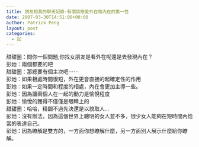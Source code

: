 ```yaml
---
title: 朋友和我的聊天記錄-有關談戀愛外在和內在的第一性
date: 2007-03-30T14:51:00+00:00
author: Patrick Peng
layout: post
categories:
  - 記
---
```

甜甜圈：問你一個問題,你找女朋友是看外在呢還是去發現內在？  
彭灺：兩個都要的吧  
甜甜圈：那總要有個主次吧⋯⋯  
彭灺：如果相處時間很短，外在更會直接的起確定性的作用  
彭灺：如果一定時間和程度的相處，內在會更加主導一些。  
彭灺：因為讓兩個人在一起的動力是愉悅程度  
彭灺：愉悅的獲得不僅僅是眼睛上的  
甜甜圈：哈哈，精闢不過先決還是以貌取人...  
彭灺：沒有辦法，因為這個世界上聰明的女人並不多，很少女人能夠在短時間內恰當的表達自己。  
彭灺：因為瞭解是雙方的，一方面你想瞭解什麼，另一方面別人展示什麼給你瞭解。